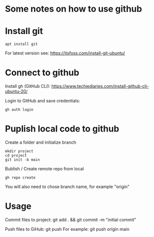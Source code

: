 Some notes on how to use github
===============================


# Install git
    apt install git

For latest version see: https://itsfoss.com/install-git-ubuntu/

# Connect to github
Install gh (GitHub CLI): https://www.techiediaries.com/install-github-cli-ubuntu-20/

Login to GitHub and save credentials:
    
    gh auth login

# Puplish local code to github
Create a folder and initialize branch
    
    mkdir project
    cd project
    git init -b main

Bublish / Create remote repo from local
    
    gh repo create
    
You will also need to chose branch name, for example "origin"


# Usage
Commit files to project:
    git add . && git commit -m "initial commit"

Push files to GiHub:
    git push  <REMOTENAME> <BRANCHNAME> 
For example:
    git push  origin main
